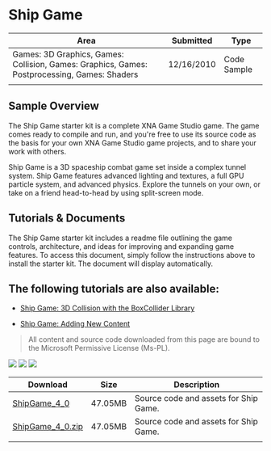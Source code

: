 # Ship Game

|Area|Submitted|Type|
|-|-|-|
Games: 3D Graphics, Games: Collision, Games: Graphics, Games: Postprocessing, Games: Shaders|12/16/2010|Code Sample
||||

## Sample Overview

The Ship Game starter kit is a complete XNA Game Studio game. The game comes ready to compile and run, and you're free to use its source code as the basis for your own XNA Game Studio game projects, and to share your work with others.

Ship Game is a 3D spaceship combat game set inside a complex tunnel system. Ship Game features advanced lighting and textures, a full GPU particle system, and advanced physics. Explore the tunnels on your own, or take on a friend head-to-head by using split-screen mode.

## Tutorials & Documents

The Ship Game starter kit includes a readme file outlining the game controls, architecture, and ideas for improving and expanding game features. To access this document, simply follow the instructions above to install the starter kit. The document will display automatically.

## The following tutorials are also available:

* [Ship Game: 3D Collision with the BoxCollider Library](Ship-Game-3D-Collision-with-the-BoxCollider-Library)

* [Ship Game: Adding New Content](Ship-Game-Adding-New-Content)

> All content and source code downloaded from this page are bound to the Microsoft Permissive License (Ms-PL).

![](https://github.com/simondarksidej/XNAGameStudio/blob/archive/Images/shipgame1.png?raw=true)
![](https://github.com/simondarksidej/XNAGameStudio/blob/archive/Images/shipgame2.png?raw=true)
![](https://github.com/simondarksidej/XNAGameStudio/blob/archive/Images/shipgame3.png?raw=true)

Download | Size | Description
---|---|---|
[ShipGame_4_0](https://github.com/simondarksidej/XNAGameStudio/tree/archive/Samples/ShipGame_4_0) | 47.05MB | Source code and assets for Ship Game.
[ShipGame_4_0.zip](https://github.com/simondarksidej/XNAGameStudioZips/raw/zips/ShipGame_4_0.zip) | 47.05MB | Source code and assets for Ship Game.
||||
